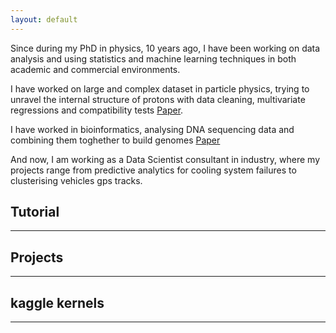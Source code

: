 ```yaml
---
layout: default
---
```


Since during my PhD in physics, 10 years ago, I have been working on data analysis and using statistics 
and machine learning techniques in both academic and commercial environments.

I have worked on large and complex dataset in particle physics, 
trying to unravel the internal structure of protons with data cleaning, multivariate regressions and compatibility tests [Paper](https://arxiv.org/pdf/1310.5070.pdf).

I have worked in bioinformatics, analysing DNA sequencing data and combining them toghether to build genomes [Paper](https://www.nature.com/articles/s41598-017-03996-z)

And now, I am working as a Data Scientist consultant in industry, where my projects range from predictive analytics for cooling system failures to clusterising vehicles gps tracks.

<!---
-->
## Tutorial
* * *
## Projects
* * *
## kaggle kernels
* * *


